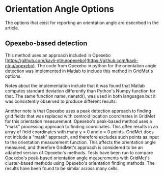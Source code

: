 Orientation Angle Options
=========================

The options that exist for reporting an orientation angle are dsecribed in the article.

## Opexebo-based detection

This method uses an approach included in Opexebo [https://github.com/kavli-ntnu/opexebo](https://github.com/kavli-ntnu/opexebo). The code from Opexebo in python for the orientation angle detection was implemented in Matlab to include this method in GridMet's options.

Notes about the implementation include that it was found that Matlab computes standard deviation differently than Python's Numpy function for that. The same function name, nanstd(), was used in both languages but it was consistently observed to produce different results.

Another note is that Opexebo uses a peak detection approach to finding grid fields that was replaced with centroid location coordinates in GridMet for this orientation measurement. Opexebo's peak-based method uses a "mask" processing approach to finding coordinates. This often results in an array of field coordinates with many y = 0 and x = 0 points. GridMet does not include a "mask" approach, and therefore excludes such points as input to the orientation measurement function. This affects the orientation angle measured, and therefore GridMet's approach is considered to be an adapted version of Opexebo's methods. Tests have been run to compare Opexebo's peak-based orientation angle measurements with GridMet's cluster-based methods using Opexebo's orientation finding methods. The results have been found to be similar across many cells.